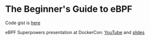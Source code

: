 # The Beginner's Guide to eBPF

Code gist is [here](https://gist.github.com/lizrice/47ad44a15cce912502f8667a403f5649)

eBPF Superpowers presentation at DockerCon: [YouTube](https://youtu.be/4SiWL5tULnQ) and [slides](https://speakerdeck.com/lizrice/ebpf-superpowers)
